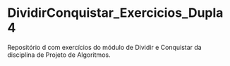 # DividirConquistar_Exercicios_Dupla4
Repositório d com exercícios do módulo de Dividir e Conquistar da disciplina de Projeto de Algoritmos.

